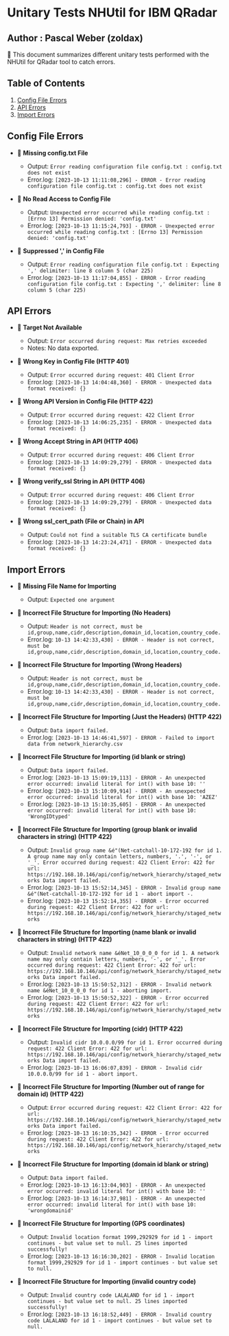 # Unitary Tests NHUtil for IBM QRadar

## Author : Pascal Weber (zoldax)

📝 This document summarizes different unitary tests performed with the NHUtil for QRadar tool to catch errors.

## Table of Contents
1. [Config File Errors](#config-file-errors)
2. [API Errors](#api-errors)
3. [Import Errors](#import-errors)

## Config File Errors
- 🚫 **Missing config.txt File**
  - Output: `Error reading configuration file config.txt : config.txt does not exist`
  - Error.log: `[2023-10-13 11:11:08,296] - ERROR - Error reading configuration file config.txt : config.txt does not exist`

- 🚫 **No Read Access to Config File**
  - Output: `Unexpected error occurred while reading config.txt : [Errno 13] Permission denied: 'config.txt'`
  - Error.log: `[2023-10-13 11:15:24,793] - ERROR - Unexpected error occurred while reading config.txt : [Errno 13] Permission denied: 'config.txt'`

- 🚫 **Suppressed ',' in Config File**
  - Output: `Error reading configuration file config.txt : Expecting ',' delimiter: line 8 column 5 (char 225)`
  - Error.log: `[2023-10-13 11:17:04,855] - ERROR - Error reading configuration file config.txt : Expecting ',' delimiter: line 8 column 5 (char 225)`

## API Errors
- 🚫 **Target Not Available**
  - Output: `Error occurred during request: Max retries exceeded`
  - Notes: No data exported.

- 🚫 **Wrong Key in Config File (HTTP 401)**
  - Output: `Error occurred during request: 401 Client Error`
  - Error.log: `[2023-10-13 14:04:48,360] - ERROR - Unexpected data format received: {}`

- 🚫 **Wrong API Version in Config File (HTTP 422)**
  - Output: `Error occurred during request: 422 Client Error`
  - Error.log: `[2023-10-13 14:06:25,235] - ERROR - Unexpected data format received: {}`

- 🚫 **Wrong Accept String in API (HTTP 406)**
  - Output: `Error occurred during request: 406 Client Error`
  - Error.log: `[2023-10-13 14:09:29,279] - ERROR - Unexpected data format received: {}`

- 🚫 **Wrong verify_ssl String in API (HTTP 406)**
  - Output: `Error occurred during request: 406 Client Error`
  - Error.log: `[2023-10-13 14:09:29,279] - ERROR - Unexpected data format received: {}`

- 🚫 **Wrong ssl_cert_path (File or Chain) in API**
  - Output: `Could not find a suitable TLS CA certificate bundle`
  - Error.log: `[2023-10-13 14:23:24,471] - ERROR - Unexpected data format received: {}`

## Import Errors
- 🚫 **Missing File Name for Importing**
  - Output: `Expected one argument`

- 🚫 **Incorrect File Structure for Importing (No Headers)**
  - Output: `Header is not correct, must be id,group,name,cidr,description,domain_id,location,country_code.`
  - Error.log: `10-13 14:42:33,430] - ERROR - Header is not correct, must be id,group,name,cidr,description,domain_id,location,country_code.`

- 🚫 **Incorrect File Structure for Importing (Wrong Headers)**
  - Output: `Header is not correct, must be id,group,name,cidr,description,domain_id,location,country_code.`
  - Error.log: `10-13 14:42:33,430] - ERROR - Header is not correct, must be id,group,name,cidr,description,domain_id,location,country_code.`

- 🚫 **Incorrect File Structure for Importing (Just the Headers) (HTTP 422)**
  - Output: `Data import failed.`
  - Error.log: `[2023-10-13 14:46:41,597] - ERROR - Failed to import data from network_hierarchy.csv`

- 🚫 **Incorrect File Structure for Importing (id blank or string)**
  - Output: `Data import failed.`
  - Error.log: `[2023-10-13 15:09:19,113] - ERROR - An unexpected error occurred: invalid literal for int() with base 10: ''`
  - Error.log: `[2023-10-13 15:10:09,914] - ERROR - An unexpected error occurred: invalid literal for int() with base 10: 'AZEZ'`
  - Error.log: `[2023-10-13 15:10:35,605] - ERROR - An unexpected error occurred: invalid literal for int() with base 10: 'WrongIDtyped'`

- 🚫 **Incorrect File Structure for Importing (group blank or invalid characters in string) (HTTP 422)**
  - Output: `Invalid group name &é"(Net-catchall-10-172-192 for id 1. A group name may only contain letters, numbers, '.', '-', or '_'. Error occurred during request: 422 Client Error: 422 for url: https://192.168.10.146/api/config/network_hierarchy/staged_networks Data import failed.`
  - Error.log: `[2023-10-13 15:52:14,345] - ERROR - Invalid group name &é"(Net-catchall-10-172-192 for id 1 - abort import -.`
  - Error.log: `[2023-10-13 15:52:14,355] - ERROR - Error occurred during request: 422 Client Error: 422 for url: https://192.168.10.146/api/config/network_hierarchy/staged_networks`
  
- 🚫 **Incorrect File Structure for Importing (name blank or invalid characters in string) (HTTP 422)**
  - Output: `Invalid network name &éNet_10_0_0_0 for id 1. A network name may only contain letters, numbers, '-', or '_'. Error occurred during request: 422 Client Error: 422 for url: https://192.168.10.146/api/config/network_hierarchy/staged_networks Data import failed.`
  - Error.log: `[2023-10-13 15:50:52,312] - ERROR - Invalid network name &éNet_10_0_0_0 for id 1 - aborting import.`
  - Error.log: `[2023-10-13 15:50:52,322] - ERROR - Error occurred during request: 422 Client Error: 422 for url: https://192.168.10.146/api/config/network_hierarchy/staged_networks`

- 🚫 **Incorrect File Structure for Importing (cidr) (HTTP 422)**
  - Output: `Invalid cidr 10.0.0.0/99 for id 1. Error occurred during request: 422 Client Error: 422 for url: https://192.168.10.146/api/config/network_hierarchy/staged_networks Data import failed.`
  - Error.log: `[2023-10-13 16:06:07,839] - ERROR - Invalid cidr 10.0.0.0/99 for id 1 - abort import.`

- 🚫 **Incorrect File Structure for Importing (Number out of range for domain id) (HTTP 422)**
  - Output: `Error occurred during request: 422 Client Error: 422 for url: https://192.168.10.146/api/config/network_hierarchy/staged_networks Data import failed.`
  - Error.log: `[2023-10-13 16:10:35,342] - ERROR - Error occurred during request: 422 Client Error: 422 for url: https://192.168.10.146/api/config/network_hierarchy/staged_networks`

- 🚫 **Incorrect File Structure for Importing (domain id blank or string)**
  - Output: `Data import failed.`
  - Error.log: `[2023-10-13 16:13:04,903] - ERROR - An unexpected error occurred: invalid literal for int() with base 10: ''`
  - Error.log: `[2023-10-13 16:14:37,981] - ERROR - An unexpected error occurred: invalid literal for int() with base 10: 'wrongdomainid'`

- 🚫 **Incorrect File Structure for Importing (GPS coordinates)**
  - Output: `Invalid location format 1999,292929 for id 1 - import continues - but value set to null. 25 lines imported successfully!`
  - Error.log: `[2023-10-13 16:16:30,202] - ERROR - Invalid location format 1999,292929 for id 1 - import continues - but value set to null.`

- 🚫 **Incorrect File Structure for Importing (invalid country code)**
  - Output: `Invalid country code LALALAND for id 1 - import continues - but value set to null. 25 lines imported successfully!`
  - Error.log: `[2023-10-13 16:18:52,449] - ERROR - Invalid country code LALALAND for id 1 - import continues - but value set to null.`




